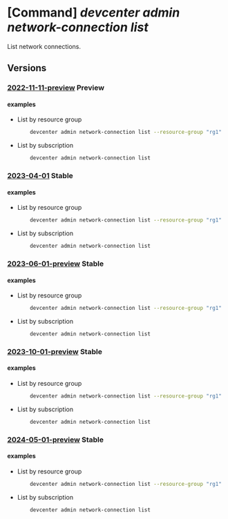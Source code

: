 # [Command] _devcenter admin network-connection list_

List network connections.

## Versions

### [2022-11-11-preview](/Resources/mgmt-plane/L3N1YnNjcmlwdGlvbnMve30vcHJvdmlkZXJzL21pY3Jvc29mdC5kZXZjZW50ZXIvbmV0d29ya2Nvbm5lY3Rpb25z/2022-11-11-preview.xml) **Preview**

<!-- mgmt-plane /subscriptions/{}/providers/microsoft.devcenter/networkconnections 2022-11-11-preview -->
<!-- mgmt-plane /subscriptions/{}/resourcegroups/{}/providers/microsoft.devcenter/networkconnections 2022-11-11-preview -->

#### examples

- List by resource group
    ```bash
        devcenter admin network-connection list --resource-group "rg1"
    ```

- List by subscription
    ```bash
        devcenter admin network-connection list
    ```

### [2023-04-01](/Resources/mgmt-plane/L3N1YnNjcmlwdGlvbnMve30vcHJvdmlkZXJzL21pY3Jvc29mdC5kZXZjZW50ZXIvbmV0d29ya2Nvbm5lY3Rpb25z/2023-04-01.xml) **Stable**

<!-- mgmt-plane /subscriptions/{}/providers/microsoft.devcenter/networkconnections 2023-04-01 -->
<!-- mgmt-plane /subscriptions/{}/resourcegroups/{}/providers/microsoft.devcenter/networkconnections 2023-04-01 -->

#### examples

- List by resource group
    ```bash
        devcenter admin network-connection list --resource-group "rg1"
    ```

- List by subscription
    ```bash
        devcenter admin network-connection list
    ```

### [2023-06-01-preview](/Resources/mgmt-plane/L3N1YnNjcmlwdGlvbnMve30vcHJvdmlkZXJzL21pY3Jvc29mdC5kZXZjZW50ZXIvbmV0d29ya2Nvbm5lY3Rpb25z/2023-06-01-preview.xml) **Stable**

<!-- mgmt-plane /subscriptions/{}/providers/microsoft.devcenter/networkconnections 2023-06-01-preview -->
<!-- mgmt-plane /subscriptions/{}/resourcegroups/{}/providers/microsoft.devcenter/networkconnections 2023-06-01-preview -->

#### examples

- List by resource group
    ```bash
        devcenter admin network-connection list --resource-group "rg1"
    ```

- List by subscription
    ```bash
        devcenter admin network-connection list
    ```

### [2023-10-01-preview](/Resources/mgmt-plane/L3N1YnNjcmlwdGlvbnMve30vcHJvdmlkZXJzL21pY3Jvc29mdC5kZXZjZW50ZXIvbmV0d29ya2Nvbm5lY3Rpb25z/2023-10-01-preview.xml) **Stable**

<!-- mgmt-plane /subscriptions/{}/providers/microsoft.devcenter/networkconnections 2023-10-01-preview -->
<!-- mgmt-plane /subscriptions/{}/resourcegroups/{}/providers/microsoft.devcenter/networkconnections 2023-10-01-preview -->

#### examples

- List by resource group
    ```bash
        devcenter admin network-connection list --resource-group "rg1"
    ```

- List by subscription
    ```bash
        devcenter admin network-connection list
    ```

### [2024-05-01-preview](/Resources/mgmt-plane/L3N1YnNjcmlwdGlvbnMve30vcHJvdmlkZXJzL21pY3Jvc29mdC5kZXZjZW50ZXIvbmV0d29ya2Nvbm5lY3Rpb25z/2024-05-01-preview.xml) **Stable**

<!-- mgmt-plane /subscriptions/{}/providers/microsoft.devcenter/networkconnections 2024-05-01-preview -->
<!-- mgmt-plane /subscriptions/{}/resourcegroups/{}/providers/microsoft.devcenter/networkconnections 2024-05-01-preview -->

#### examples

- List by resource group
    ```bash
        devcenter admin network-connection list --resource-group "rg1"
    ```

- List by subscription
    ```bash
        devcenter admin network-connection list
    ```
